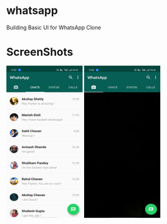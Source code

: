 # whatsapp

Building Basic UI for WhatsApp Clone

# ScreenShots

<img src="https://github.com/Abhishek-165/WhatsApp_UI_FLUTTER/blob/master/lib/images/Screenshot_2020-10-14-16-32-25-65_603b86c0fa2d988e9e52c20f447569b3.jpg" height="400" width="200">

<img src="https://github.com/Abhishek-165/WhatsApp_UI_FLUTTER/blob/master/lib/images/Screenshot_2020-10-14-16-32-32-65_603b86c0fa2d988e9e52c20f447569b3.jpg" height="400" width="200">
